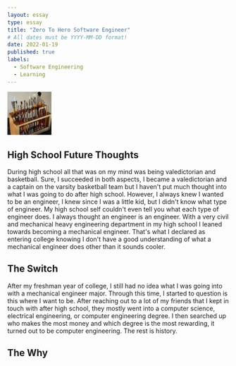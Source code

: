 ```yaml
---
layout: essay
type: essay
title: "Zero To Hero Software Engineer"
# All dates must be YYYY-MM-DD format!
date: 2022-01-19
published: true
labels:
  - Software Engineering
  - Learning
---
```


<img width="100px" class="rounded float-start pe-4" src="../img/igniting/paintbrushes.jpg">

## High School Future Thoughts
During high school all that was on my mind was being valedictorian and basketball. Sure, I succeeded in both aspects, I became a valedictorian and a captain on the varsity basketball team but I haven't put much thought into what I was going to do after high school. However, I always knew I wanted to be an engineer, I knew since I was a little kid, but I didn't know what type of engineer. My high school self couldn't even tell you what each type of engineer does. I always thought an engineer is an engineer. With a very civil and mechanical heavy engineering department in my high school I leaned towards becoming a mechanical engineer. That's what I declared as entering college knowing I don't have a good understanding of what a mechanical engineer does other than it sounds cooler.

## The Switch 
After my freshman year of college, I still had no idea what I was going into with a mechanical engineer major. Through this time, I started to question is this where I want to be. After reaching out to a lot of my friends that I kept in touch with after high school, they mostly went into a computer science, electrical engineering, or computer engineering degree. I then searched up who makes the most money and which degree is the most rewarding, it turned out to be computer engineering. The rest is history.

## The Why
